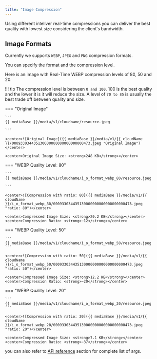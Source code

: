 ```yaml
---
title: "Image Compression"
---
```


Using different inteliver real-time compressions you can deliver the best quality with lowest size considering the client's bandwidth.


## Image Formats

Currently we supports `WEBP`, `JPEG` and `PNG` compression formats. 

You can specify the format and the compression level. 

Here is an image with Real-Time WEBP compression levels of 80, 50 and 20.

!!! tip
    The compression level is between `0 and 100`. 100 is the best quality and the lower it is it will reduce the size.
    A level of `70 to 85` is usually the best trade off between quality and size.

=== "Original Image"

    ```
    {{ mediaBase }}/media/v1/cloudname/resource.jpeg

    ```

    <center>![Original Image]({{ mediaBase }}/media/v1/{{ cloudName }}/000933034435130000000000000000000473.jpeg "Original Image")</center>

    <center>Original Image Size: <strong>248 KB</strong></center>

=== "WEBP Quality Level: 80"

    ```
    {{ mediaBase }}/media/v1/cloudname/i_o_format_webp_80/resource.jpeg

    ```

    <center>![Compression with ratio: 80]({{ mediaBase }}/media/v1/{{ cloudName }}/i_o_format_webp_80/000933034435130000000000000000000473.jpeg "ratio: 80")</center>

    <center>Compressed Image Size: <strong>20.2 KB</strong></center>
    <center>Compression Ratio: <strong>~12</strong></center>

=== "WEBP Quality Level: 50"

    ```
    {{ mediaBase }}/media/v1/cloudname/i_o_format_webp_50/resource.jpeg
    ```

    <center>![Compression with ratio: 50]({{ mediaBase }}/media/v1/{{ cloudName }}/i_o_format_webp_50/000933034435130000000000000000000473.jpeg "ratio: 50")</center>

    <center>Compressed Image Size: <strong>12.2 KB</strong></center>
    <center>Compression Ratio: <strong>~20</strong></center>

=== "WEBP Quality Level: 20"

    ```
    {{ mediaBase }}/media/v1/cloudname/i_o_format_webp_20/resource.jpeg
    ```

    <center>![Compression with ratio: 20]({{ mediaBase }}/media/v1/{{ cloudName }}/i_o_format_webp_20/000933034435130000000000000000000473.jpeg "ratio: 20")</center>

    <center>Compressed Image Size: <strong>7.1 KB</strong></center>
    <center>Compression Ratio: <strong>~37</strong></center>

you can also refer to [API reference](/api-reference/compression/) section for complete list of args.